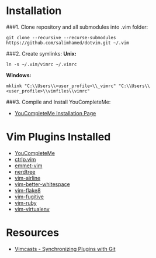 # Installation
###1. Clone repository and all submodules into .vim folder:
```
git clone --recursive --recurse-submodules https://github.com/salimhamed/dotvim.git ~/.vim
```

###2. Create symlinks:
**Unix:**
```
ln -s ~/.vim/vimrc ~/.vimrc
```
**Windows:**
```
mklink "C:\\Users\\<user_profile>\\_vimrc" "C:\\Users\\<user_profile>\\vimfiles\\vimrc"
```

###3. Compile and Install YouCompleteMe:
* [YouCompleteMe Installation Page](https://github.com/Valloric/YouCompleteMe#mac-os-x-super-quick-installation)

# Vim Plugins Installed
* [YouCompleteMe](https://github.com/Valloric/YouCompleteMe)
* [ctrlp.vim](https://github.com/kien/ctrlp.vim)
* [emmet-vim](https://github.com/mattn/emmet-vim)
* [nerdtree](https://github.com/scrooloose/nerdtree)
* [vim-airline](https://github.com/bling/vim-airline)
* [vim-better-whitespace](https://github.com/ntpeters/vim-better-whitespace)
* [vim-flake8](https://github.com/nvie/vim-flake8)
* [vim-fugitive](https://github.com/tpope/vim-fugitive)
* [vim-ruby](https://github.com/vim-ruby/vim-ruby)
* [vim-virtualenv](https://github.com/jmcantrell/vim-virtualenv)

# Resources
* [Vimcasts - Synchronizing Plugins with Git](www.vimcasts.org/episodes/synchronizing-plugins-with-git-submodules-and-pathogen)
